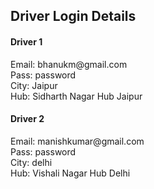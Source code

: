 <h2>Driver Login Details</h2>

<h4>Driver 1</h4>
<p>Email: bhanukm@gmail.com<br>
    Pass: password<br>
    City: Jaipur <br>
    Hub: Sidharth Nagar Hub Jaipur</p>
    
    
<h4>Driver 2</h4>
<p>Email: manishkumar@gmail.com<br>
    Pass: password<br>
    City: delhi<br>
    Hub: Vishali Nagar Hub Delhi</p>